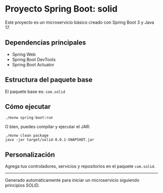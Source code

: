 # Proyecto Spring Boot: solid

Este proyecto es un microservicio básico creado con Spring Boot 3 y Java 17.

## Dependencias principales
- Spring Web
- Spring Boot DevTools
- Spring Boot Actuator

## Estructura del paquete base
El paquete base es: `com.solid`

## Cómo ejecutar

```
./mvnw spring-boot:run
```

O bien, puedes compilar y ejecutar el JAR:

```
./mvnw clean package
java -jar target/solid-0.0.1-SNAPSHOT.jar
```

## Personalización
Agrega tus controladores, servicios y repositorios en el paquete `com.solid`.

---

Generado automáticamente para iniciar un microservicio siguiendo principios SOLID.
